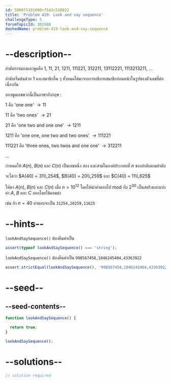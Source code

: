 ```yaml
---
id: 5900f5101000cf542c510022
title: 'Problem 419: Look and say sequence'
challengeType: 5
forumTopicId: 302088
dashedName: problem-419-look-and-say-sequence
---
```


# --description--

ลำดับการมองและพูดคือ 1, 11, 21, 1211, 111221, 312211, 13112221, 1113213211, ...

ลำดับเริ่มต้นด้วย 1 และสมาชิกอื่น ๆ ทั้งหมดได้มาจากการอธิบายสมาชิกก่อนหน้าในรูปของตัวเลขที่ต่อเนื่องกัน

ลองพูดเลขพวกนี้เป็นภาษาอังกฤษ :

1 คือ 'one one' $→ 11$

11 คือ 'two ones' $→ 21$

21 คือ 'one two and one one' $→ 1211$

1211 คือ 'one one, one two and two ones' $→ 111221$

111221 คือ 'three ones, two twos and one one' $→ 312211$

...

กำหนดให้ $A(n)$, $B(n)$ และ $C(n)$ เป็นเลขหนึ่ง สอง และสามในองค์ประกอบที่ $n$ ของลำดับตามลำดับ 

จะได้ว่า $A(40) = 31\\,254$, $B(40) = 20\\,259$ และ $C(40) = 11\\,625$

ให้หา $A(n)$, $B(n)$ และ $C(n)$ เมื่อ $n = {10}^{12}$ โดยให้นำคำตอบไป mod กับ $2^{30}$ เป็นสตริงและแบ่งค่า $A$, $B$ และ $C$ ออกโดยใช้คอมม่า 

เช่น ถ้า $n = 40$ คำตอบจะเป็น `31254,20259,11625`

# --hints--

`lookAndSaySequence()` ต้องคืนค่าเป็น

```js
assert(typeof lookAndSaySequence() === 'string');
```


`lookAndSaySequence()` ต้องคืนค่าเป็น `998567458,1046245404,43363922`

```js
assert.strictEqual(lookAndSaySequence(), '998567458,1046245404,43363922');
```

# --seed--

## --seed-contents--

```js
function lookAndSaySequence() {

  return true;
}

lookAndSaySequence();
```

# --solutions--

```js
// solution required
```
